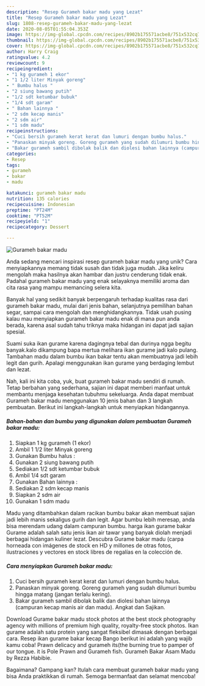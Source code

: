 ```yaml
---
description: "Resep Gurameh bakar madu yang Lezat"
title: "Resep Gurameh bakar madu yang Lezat"
slug: 1808-resep-gurameh-bakar-madu-yang-lezat
date: 2020-08-05T01:55:04.353Z
image: https://img-global.cpcdn.com/recipes/8902b175571acbe8/751x532cq70/gurameh-bakar-madu-foto-resep-utama.jpg
thumbnail: https://img-global.cpcdn.com/recipes/8902b175571acbe8/751x532cq70/gurameh-bakar-madu-foto-resep-utama.jpg
cover: https://img-global.cpcdn.com/recipes/8902b175571acbe8/751x532cq70/gurameh-bakar-madu-foto-resep-utama.jpg
author: Harry Craig
ratingvalue: 4.2
reviewcount: 9
recipeingredient:
- "1 kg gurameh 1 ekor"
- "1 1/2 liter Minyak goreng"
- " Bumbu halus "
- "2 siung bawang putih"
- "1/2 sdt ketumbar bubuk"
- "1/4 sdt garam"
- " Bahan lainnya "
- "2 sdm kecap manis"
- "2 sdm air"
- "1 sdm madu"
recipeinstructions:
- "Cuci bersih gurameh kerat kerat dan lumuri dengan bumbu halus."
- "Panaskan minyak goreng. Goreng gurameh yang sudah dilumuri bumbu hingga matang (jangan terlalu kering)."
- "Bakar gurameh sambil dibolak balik dan diolesi bahan lainnya (campuran kecap manis air dan madu). Angkat dan Sajikan."
categories:
- Resep
tags:
- gurameh
- bakar
- madu

katakunci: gurameh bakar madu 
nutrition: 135 calories
recipecuisine: Indonesian
preptime: "PT24M"
cooktime: "PT52M"
recipeyield: "1"
recipecategory: Dessert

---
```



![Gurameh bakar madu](https://img-global.cpcdn.com/recipes/8902b175571acbe8/751x532cq70/gurameh-bakar-madu-foto-resep-utama.jpg)

Anda sedang mencari inspirasi resep gurameh bakar madu yang unik? Cara menyiapkannya memang tidak susah dan tidak juga mudah. Jika keliru mengolah maka hasilnya akan hambar dan justru cenderung tidak enak. Padahal gurameh bakar madu yang enak selayaknya memiliki aroma dan cita rasa yang mampu memancing selera kita.

Banyak hal yang sedikit banyak berpengaruh terhadap kualitas rasa dari gurameh bakar madu, mulai dari jenis bahan, selanjutnya pemilihan bahan segar, sampai cara mengolah dan menghidangkannya. Tidak usah pusing kalau mau menyiapkan gurameh bakar madu enak di mana pun anda berada, karena asal sudah tahu triknya maka hidangan ini dapat jadi sajian spesial.

Suami suka ikan gurame karena dagingnya tebal dan durinya ngga begitu banyak.kalo dikampung bapa mertua melihara ikan gurame jadi kalo pulang. Tambahan madu dalam bumbu ikan bakar tentu akan membuatnya jadi lebih legit dan gurih. Apalagi menggunakan ikan gurame yang berdaging lembut dan lezat.


Nah, kali ini kita coba, yuk, buat gurameh bakar madu sendiri di rumah. Tetap berbahan yang sederhana, sajian ini dapat memberi manfaat untuk membantu menjaga kesehatan tubuhmu sekeluarga. Anda dapat membuat Gurameh bakar madu menggunakan 10 jenis bahan dan 3 langkah pembuatan. Berikut ini langkah-langkah untuk menyiapkan hidangannya.

<!--inarticleads1-->

##### Bahan-bahan dan bumbu yang digunakan dalam pembuatan Gurameh bakar madu:

1. Siapkan 1 kg gurameh (1 ekor)
1. Ambil 1 1/2 liter Minyak goreng
1. Gunakan  Bumbu halus :
1. Gunakan 2 siung bawang putih
1. Sediakan 1/2 sdt ketumbar bubuk
1. Ambil 1/4 sdt garam
1. Gunakan  Bahan lainnya :
1. Sediakan 2 sdm kecap manis
1. Siapkan 2 sdm air
1. Gunakan 1 sdm madu


Madu yang ditambahkan dalam racikan bumbu bakar akan membuat sajian jadi lebih manis sekaligus gurih dan legit. Agar bumbu lebih meresap, anda bisa merendam udang dalam campuran bumbu. harga ikan gurame bakar Gurame adalah salah satu jenis ikan air tawar yang banyak diolah menjadi berbagai hidangan kuliner lezat. Descubra Gurame bakar madu (carpa horneada con imágenes de stock en HD y millones de otras fotos, ilustraciones y vectores en stock libres de regalías en la colección de. 

<!--inarticleads2-->

##### Cara menyiapkan Gurameh bakar madu:

1. Cuci bersih gurameh kerat kerat dan lumuri dengan bumbu halus.
1. Panaskan minyak goreng. Goreng gurameh yang sudah dilumuri bumbu hingga matang (jangan terlalu kering).
1. Bakar gurameh sambil dibolak balik dan diolesi bahan lainnya (campuran kecap manis air dan madu). Angkat dan Sajikan.


Download Gurame bakar madu stock photos at the best stock photography agency with millions of premium high quality, royalty-free stock photos. Ikan gurame adalah satu protein yang sangat fleksibel dimasak dengan berbagai cara. Resep ikan gurame bakar kecap Bango berikut ini adalah yang wajib kamu coba! Prawn delicacy and gurameh its(the burning true to pamper of our tongue. it is Pole Prawn and Gurameh fish. Gurameh Bakar Asam Madu by Rezza Habibie. 

Bagaimana? Gampang kan? Itulah cara membuat gurameh bakar madu yang bisa Anda praktikkan di rumah. Semoga bermanfaat dan selamat mencoba!
